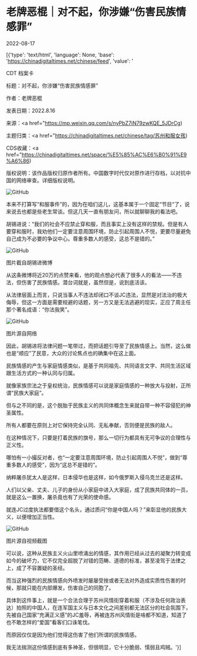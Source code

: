 # 老牌恶棍｜对不起，你涉嫌“伤害民族情感罪”

2022-08-17

[{'type': 'text/html', 'language': None, 'base': 'https://chinadigitaltimes.net/chinese/feed', 'value': '

CDT 档案卡

标题：对不起，你涉嫌“伤害民族情感罪”

作者：老牌恶棍

发表日期：2022.8.16

来源：<a href="https://mp.weixin.qq.com/s/nyPbZ7iN79zwKQE_5JDrCg)

主题归类：<a href="https://chinadigitaltimes.net/chinese/tag/苏州和服女孩)

CDS收藏：<a href="https://chinadigitaltimes.net/space/%E5%85%AC%E6%B0%91%E9%A6%86)

版权说明：该作品版权归原作者所有。中国数字时代仅对原作进行存档，以对抗中国的网络审查。详细版权说明。





![GitHub](https://chinadigitaltimes.net/chinese/files/2022/08/post-685843-62fd3a9907e0b.)

本来不打算写“和服事件”的，因为在咱们这儿，这基本属于一个固定“节目“了，说来说去也都是些老生常谈。但这几天一直有朋友问，所以就聊聊我的看法吧。

胡锡进说：“我们的社会不应禁止穿和服，而且事实上没有这样的禁规。但是有人要穿和服时，我劝他们一定要注意周围环境，防止引起周围人不悦，更要尽量避免自己成为不必要的争议中心。尊重多数人的感受，这总不是错的。”

![GitHub](https://chinadigitaltimes.net/chinese/files/2022/08/post-685843-62fd3a990ed1c.)

图片截自胡锡进微博

从这条微博将近20万的点赞来看，他的观点想必代表了很多人的看法——不违法，但伤害了民族情感。潜台词就是，虽然但是，说到底活该。

从法律层面上而言，只说当事人不违法却闭口不谈JC违法，显然是对法治的极大侮辱，但这一方面是需要规避的话题，另一方又是无法逃避的现实，正应了周主任那个著名成语：“你法我笑”。

![GitHub](https://chinadigitaltimes.net/chinese/files/2022/08/post-685843-62fd3a991e9cc.png)

图片源自网络

因此，胡锡进将法律问题一笔带过，而把话题引导至了民族情感上。当然，这么做也是“顺应”了民意，大众的讨论焦点也的确集中在这上面。

民族情感的产生与家庭情感类似，是基于共同祖先、共同语言文字、共同生活区域跟生活方式的一种认同与归属。

就像家族宗法之于皇权统治，民族情感可以说是家庭情感的一种放大与投射，正所谓“民族大家庭”。

但与之不同的是，这个脱胎于民族主义的共同体概念生来就自带一种不容侵犯的神圣属性。

所有人都要在原则上对它保持完全认同、无私奉献，否则便是民族的敌人。

在这种情况下，只要是打着民族的旗号，那么一切行为都具有无可争议的合理性与正义性。

哪怕有一小撮反对者，也“一定要注意周围环境，防止引起周围人不悦”，做到“尊重多数人的感受”，因为“这总不是错的”。

纳粹屠杀犹太人是这样，日本侵华也是这样，如今俄罗斯入侵乌克兰还是这样。

人们以父亲、丈夫、儿子的身份从小家庭中进入大家庭，成了民族共同体的一员，就是这么一置换，屠杀竟也有了光荣的使命感。

就连JC过度执法都要借这个名头，通过质问“你是中国人吗？”来彰显他的民族大义，以便增加正当性。

![GitHub](https://chinadigitaltimes.net/chinese/files/2022/08/post-685843-62fd3a99258e7.)

图片源自视频截图

可以说，这种从民族主义火山里喷涌出的情感，其作用已经从过去的凝聚力转变成如今的破坏力，它不仅完全超脱了对错的范畴、道德的标准，甚至凌驾于法律之上，成了不容置疑的圣经。

而当这种强烈的民族情感向外喷发时屡屡受挫或者无法对外造成实质性伤害的时候，那就只能在内部爆发，伤害自己的同胞了。

具体到这件事上，就是一个合法合理于苏州风情街穿着和服（不涉及任何政治表达）拍照的中国人，在连军国主义与日本文化之间差别都无法区分的社会氛围下，先被自己国家“充满正义感”的JC羞辱，再被连苏州风情街是啥都不知道，知道了也不敢怎样的“爱国”看客们口诛笔伐。

而原因仅仅是因为他们觉得这伤害了他们所谓的民族情感。

我无法揣测这份情感到底有多神圣，但很明显，它十分脆弱、懦弱且鸡贼。'}]